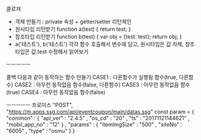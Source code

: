 클로져
 - 객체 만들기 : private 속성 + getter/setter
리턴체인
 - 원시타입 리턴받기
function a(test) {
return test;
}
 - 참조타입 리턴받기
function b(test) {
var obj = {test: test};
return obj;
}
 - a('테스트'), b('테스트')
각각 함수 호출해서 변수에 담고,
원시타입은 값 자체,
참조타입은 값.test
수정해서 읽어보기

ㅡㅡㅡㅡㅡ

콜백
다음과 같이 동작하는 함수 만들기
CASE1 : 다른함수가 실행됨
함수(true, 다른함수)
CASE2 : 아무런 동작없음
함수(false, 다른함수)
CASE3 : 아무런 동작없음
함수(true)
CASE4 : 아무런 동작없음
함수(false)


ㅡㅡㅡㅡㅡ
프로미스
"POST", "https://m.apps.ssg.com/api/eventcoupon/main/datas.ssg"
const param = {
	"common"	: {
		"apl_ver"		: "2.4.5"
	,	"os_cd"			: "20"
	,	"ts"			: "20171121144621"
	,	"mobil_app_no"	: "12"
	}
,	"params"	: {
		"itemImgSize"	: "500"
	,	"siteNo"		: "6005"
	,	"type"			: "osmu"
	}
}
